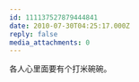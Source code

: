 ```yaml
---
id: 111137527879444841
date: 2010-07-30T04:25:17.000Z
reply: false
media_attachments: 0
---
```


各人心里面要有个打米碗碗。

